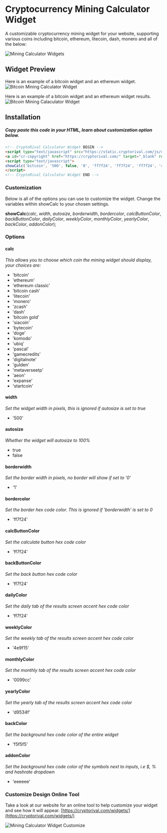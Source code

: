 # Cryptocurrency Mining Calculator Widget
A customizable cryptocurrency mining widget for your website, supporting various coins including bitcoin, ethereum, litecoin, dash, monero and all of the below:

![Mining Calculator Widgets](https://cryptorival.s3.amazonaws.com/media/cryptocurrency-mining-widget-currencies.png)

## Widget Preview
Here is an example of a bitcoin widget and an ethereum widget.
![Bitcoin Mining Calculator Widget](https://cryptorival.s3.amazonaws.com/media/mining-calc-widget.png)

Here is an example of a bitcoin widget and an ethereum widget results.
![Bitcoin Mining Calaculator Widget](https://cryptorival.s3.amazonaws.com/media/mining-calc-widget-result.png)

## Installation

##### Copy paste this code in your HTML, learn about customization option below.
```html
<!-- CryptoRival Calculator Widget BEGIN -->
<script type="text/javascript" src="https://static.cryptorival.com/js/calcwidget.js"></script>
<a id="cr-copyright" href="https://cryptorival.com/" target="_blank" rel="nofollow">Powered by CryptoRival</a>
<script type="text/javascript">
showCalc('bitcoin', '500', false, '0', 'ff7f24', 'ff7f24', 'ff7f24', '4e9f15', '09c', 'f0ad4e', 'd9534f', 'f5f5f5', 'eee');
</script>
<!-- CryptoRival Calculator Widget END -->
```

### Customization
Below is all of the options you can use to customize the widget. Change the variables within showCalc to your chosen settings.

**showCalc**(*calc*, *width*, *autosize*, *borderwidth*, *bordercolor*, *calcButtonColor*, *backButtonColor*,
	*dailyColor*, *weeklyColor*, *monthlyColor*, *yearlyColor*, *backColor*, *addonColor*);


### Options

#### calc
_This allows you to choose which coin the mining widget should display, your choices are:_
* 'bitcoin'
* 'ethereum'
* 'ethereum classic'
* 'bitcoin cash'
* 'litecoin'
* 'monero'
* 'zcash'
* 'dash'
* 'bitcoin gold'
* 'siacoin'
* 'bytecoin'
* 'doge'
* 'komodo'
* 'ubiq'
* 'pascal'
* 'gamecredits'
* 'digitalnote'
* 'gulden'
* 'metaverseetp'
* 'aeon'
* 'expanse'
* 'startcoin'

#### width
_Set the widget width in pixels, this is ignored if autosize is set to true_
* '500'

#### autosize
_Whether the widget will autosize to 100%_
* true
* false

#### borderwidth
_Set the border width in pixels, no border will show if set to '0'_
* '1'

#### bordercolor
_Set the border hex code color. This is ignored if 'borderwidth' is set to 0_
* 'ff7f24'

#### calcButtonColor
_Set the calculate button hex code color_
* 'ff7f24'

#### backButtonColor
_Set the back button hex code color_
* 'ff7f24'

#### dailyColor
_Set the daily tab of the results screen accent hex code color_
* 'ff7f24'

#### weeklyColor
_Set the weekly tab of the results screen accent hex code color_
* '4e9f15'

#### monthlyColor
_Set the monthly tab of the results screen accent hex code color_
* '0099cc'

#### yearlyColor
_Set the yearly tab of the results screen accent hex code color_
* 'd9534f'

#### backColor
_Set the background hex code color of the entire widget_
* 'f5f5f5'

#### addonColor
_Set the background hex code color of the symbols next to inputs, i.e $, % and hashrate dropdown_
* 'eeeeee'

### Customize Design Online Tool

Take a look at our website for an online tool to help customize your widget and see how it will appear. [https://cryptorival.com/widgets/](https://cryptorival.com/widgets/)

![Mining Calculator Widget Customize](https://cryptorival.s3.amazonaws.com/media/mining-calc-widget-customize-tool.png)
